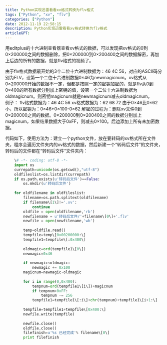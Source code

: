 ```yaml
---
title: Python实现迅雷看看xv格式转换为flv格式
tags: ["Python", "xv", "flv"]
categories: ["Python"]
date: 2012-11-19 22:58:15
description: Python实现迅雷看看xv格式转换为flv格式
articleGPT: 
---
```


用editplus的十六进制查看器查看xv格式的数据，可以发现把xv格式的0到0×200000之间的数据删除，把0×200000到0×200400之间的数据解密，再加上后边的所有的数据，就是flv格式的视频了。  
  
由于flv格式数据最开始的3个二位十六进制数据为：46 4C
56，对应的ASCII码分别为FLV，设第一个二位十六进制数据0×46为newmagicnum。xv格式从0×200000开始的数据不一定，但都是按照一定的密钥加密的，就是flv从0到0×400的所有数据分别加上密钥的值，设第一个二位十六进制数据为oldmagicnum。则密钥magicnum就是newmagicnum减去oldmagicnum。  
例子： flv格式数据为：46 4C 56 xv格式数据为：62 68 72 由于0×46比0×62小，所以密钥为：0×46+0×100-0×62
解密的过程为：删除xv文件0到0×200000之间的数据。0×200000到0×200400之间的数据分别加上magicnum，如果结果数据大于0xFF，则减去0×100。后边添加上所有未加密数据。

代码如下，使用方法为：建立一个python文件，放在要转码的xv格式所在文件夹，程序会遍历文件夹内的xv格式的数据，然后新建一个“转码后文件”的文件夹，转码后的文件都在“转码后文件”文件夹内：

```python
    \# -*- coding: utf-8 -*-
    import os
    currepath=unicode(os.getcwd(),"utf-8")
    oldfileslist=os.listdir(currepath)
    if os.path.exists(u'转码后文件')==False:
        os.mkdir(u'转码后文件')
    
    for oldfilename in oldfileslist:
        filename=os.path.splitext(oldfilename)
        if filename\[1\]!='.xv':
            continue
        oldfile = open(oldfilename,'rb')
        newfilename = u'转码后文件/'+filename\[0\]+'.flv'
        newfile = open(newfilename,'wb')
    
        temp=oldfile.read()
        tempfile=temp\[0x00200000:\]
        tempfile1=tempfile\[:0x400\]
    
        oldmagic=ord(tempfile1\[0\])
        newmagic=0x46
    
        if newmagic<oldmagic:
            newmagic += 0x100
        magicnum=newmagic-oldmagic
    
        for i in range(0,0x400):
            tempnum=ord(tempfile1\[i\])+magicnum
            if tempnum>0xFF:
                tempnum -= 256
            tempfile1=tempfile1\[:i\]+chr(tempnum)+tempfile1\[i+1:\]
    
        tempfile=tempfile1+tempfile\[0x400:\]
        newfile.write(tempfile)
    
        newfile.close()
        oldfile.close()
        filefinish=u'%s 已经完成'% filename\[0\]
        print filefinish
```
